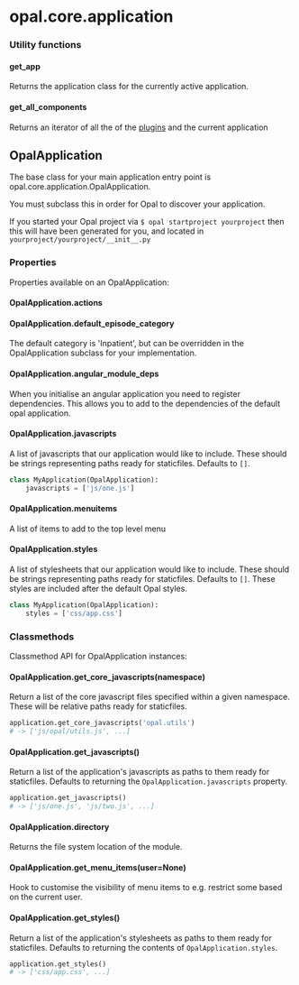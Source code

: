 # opal.core.application

### Utility functions

#### get_app

Returns the application class for the currently active application.

#### get_all_components

Returns an iterator of all the of the [plugins](../guides/plugins.md) and the current application

## OpalApplication

The base class for your main application entry point is opal.core.application.OpalApplication.

You must subclass this in order for Opal to discover your application.

If you started your Opal project via `$ opal startproject yourproject` then this will have been
generated for you, and located in `yourproject/yourproject/__init__.py`

### Properties

Properties available on an OpalApplication:

#### OpalApplication.actions

#### OpalApplication.default_episode_category

The default category is 'Inpatient', but can be overridden in the OpalApplication
subclass for your implementation.

#### OpalApplication.angular_module_deps

When you initialise an angular application you need to register dependencies.
This allows you to add to the dependencies of the default opal application.

#### OpalApplication.javascripts

A list of javascripts that our application would like to include. These should be strings
representing paths ready for staticfiles. Defaults to `[]`.

```python
class MyApplication(OpalApplication):
    javascripts = ['js/one.js']
```

#### OpalApplication.menuitems

A list of items to add to the top level menu

#### OpalApplication.styles

A list of stylesheets that our application would like to include. These should be strings
representing paths ready for staticfiles. Defaults to `[]`. These styles are included after
the default Opal styles.

```python
class MyApplication(OpalApplication):
    styles = ['css/app.css']
```

### Classmethods

Classmethod API for OpalApplication instances:

#### OpalApplication.get_core_javascripts(namespace)

Return a list of the core javascript files specified within a given namespace. These will be
relative paths ready for staticfiles.

```python
application.get_core_javascripts('opal.utils')
# -> ['js/opal/utils.js', ...]
```

#### OpalApplication.get_javascripts()

Return a list of the application's javascripts as paths to them ready for staticfiles.
Defaults to returning the `OpalApplication.javascripts` property.

```python
application.get_javascripts()
# -> ['js/one.js', 'js/two.js', ...]
```

#### OpalApplication.directory

Returns the file system location of the module.

#### OpalApplication.get_menu_items(user=None)

Hook to customise the visibility of menu items to e.g. restrict some based on the current
user.

#### OpalApplication.get_styles()

Return a list of the application's stylesheets as paths to them ready for staticfiles.
Defaults to returning the contents of `OpalApplication.styles`.

```python
application.get_styles()
# -> ['css/app.css', ...]
```
